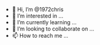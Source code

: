 - 👋 Hi, I’m @1972chris
- 👀 I’m interested in ...
- 🌱 I’m currently learning ...
- 💞️ I’m looking to collaborate on ...
- 📫 How to reach me ...

<!---
1972chris/1972chris is a ✨ special ✨ repository because its `README.md` (this file) appears on your GitHub profile.
You can click the Preview link to take a look at your changes.
--->
